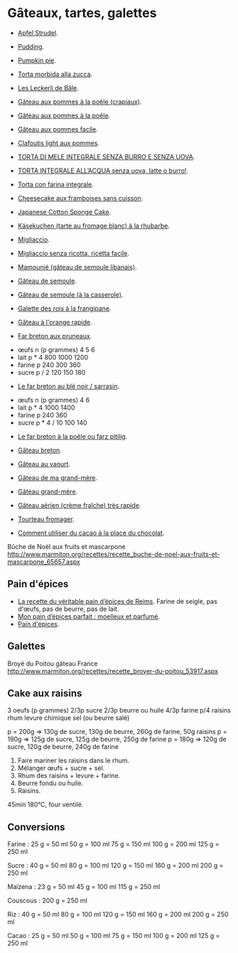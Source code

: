 # Gâteaux, tartes, galettes

 * [Apfel Strudel](http://ricette.giallozafferano.it/Strudel-di-mele.html).
 * [Pudding](https://www.marmiton.org/recettes/recette_le-pudding-de-quand-j-etais-p-tite_31801.aspx).
 * [Pumpkin pie](https://www.simplyrecipes.com/recipes/suzannes_old_fashioned_pumpkin_pie/).
 * [Torta morbida alla zucca](https://ricette.giallozafferano.it/Torta-morbida-alla-zucca.html).
 * [Les Leckerli de Bâle](http://misstamkitchenette.com/les-leckerli-de-bale/#.Wj92CyOZOHo).

 * [Gâteau aux pommes à la poêle (crapiaux)](https://cuisine.journaldesfemmes.fr/recette/1003991-le-crapiaux-gateau-aux-pommes-a-la-poele).
 * [Gâteau aux pommes à la poêle](https://www.marmiton.org/recettes/recette_gateau-aux-pommes-a-la-poele_25684.aspx).
 * [Gâteau aux pommes facile](https://www.marmiton.org/recettes/recette_gateau-aux-pommes-facile_13493.aspx).
 * [Clafoutis light aux pommes](https://www.marmiton.org/recettes/recette_clafoutis-light-aux-pommes_14926.aspx).
 * [TORTA DI MELE INTEGRALE SENZA BURRO E SENZA UOVA](https://blog.giallozafferano.it/maniamore/torta-di-mele-con-farina-integrale/).

 * [TORTA INTEGRALE ALL’ACQUA senza uova, latte o burro!](https://blog.giallozafferano.it/maniamore/torta-integrale-all-acqua/).
 * [Torta con farina integrale](https://ricette.giallozafferano.it/Torta-con-farina-integrale.html).

 * [Cheesecake aux framboises sans cuisson](https://www.cuisineaz.com/recettes/cheesecake-aux-framboises-sans-cuisson-80993.aspx).
 * [Japanese Cotton Sponge Cake](https://www.youtube.com/watch?v=PFUC4UZ8cNw).
 * [Käsekuchen (tarte au fromage blanc) à la rhubarbe](https://www.visit.alsace/recettes/tarte-au-fromage-blanc-a-la-rhubarbe/).

 * [Migliaccio](http://ricette.giallozafferano.it/Migliaccio.html).
 * [Migliaccio senza ricotta, ricetta facile](https://www.youtube.com/watch?v=BZJw_wZ6n2w).
 * [Mamounié (gâteau de semoule libanais)](https://www.marmiton.org/recettes/recette_mamounie-gateau-de-semoule-libanais_59693.aspx).
 * [Gâteau de semoule](http://www.marmiton.org/recettes/recette_gateau-de-semoule_24969.aspx).
 * [Gâteau de semoule (à la casserole)](http://www.marmiton.org/recettes/recette_gateau-de-semoule-a-la-casserole_43864.aspx).

 * [Galette des rois à la frangipane](http://www.marmiton.org/recettes/recette_galette-des-rois-a-la-frangipane_20147.aspx).

 * [Gâteau à l'orange rapide](http://www.marmiton.org/recettes/recette_gateau-a-l-orange-rapide_13489.aspx#d57983-p3).

 * [Far breton aux pruneaux](http://www.marmiton.org/recettes/recette_far-breton-aux-pruneaux_19101.aspx).
  + œufs    n (p grammes)   4    5    6
  + lait    p * 4         800 1000 1200
  + farine  p             240  300  360
  + sucre   p / 2         120  150  180
 * [Le far breton au blé noir / sarrasin](http://www.recettes-bretonnes.fr/gateaux-bretons/far-breton-ble-noir.html).
  + œufs    n (p grammes)   4    6
  + lait    p * 4        1000 1400
  + farine  p             240  360
  + sucre   p * 4 / 10    100  140
 * [Le far breton à la poêle ou farz pitilig](http://www.recettes-bretonnes.fr/gateaux-bretons/far-poele-farz-pitilig.html).
 * [Gâteau breton](https://www.marmiton.org/recettes/recette_gateau-breton_21004.aspx).

 * [Gâteau au yaourt](http://www.marmiton.org/recettes/recette_gateau-au-yaourt_12719.aspx).
 * [Gâteau de ma grand-mère](https://www.marmiton.org/recettes/recette_gateau-de-ma-grand-mere_17731.aspx).
 * [Gâteau grand-mère](https://cuisine.journaldesfemmes.fr/recette/344653-gateau-grand-mere).
 * [Gâteau aérien (crème fraîche) très rapide](https://www.marmiton.org/recettes/recette_gateau-aerien-creme-fraiche-tres-rapide_314416.aspx).

 * [Tourteau fromager](https://www.accueil-vendee.com/recettes/le-tourteau-fromager/).

 * [Comment utiliser du cacao à la place du chocolat](https://fr.wikihow.com/utiliser-du-cacao-%C3%A0-la-place-du-chocolat).

Bûche de Noël aux fruits et mascarpone				http://www.marmiton.org/recettes/recette_buche-de-noel-aux-fruits-et-mascarpone_65657.aspx	

## Pain d'épices

 * [La recette du véritable pain d’épices de Reims](https://www.jujube-en-cuisine.fr/veritable-pain-epices/). Farine de seigle, pas d'œufs, pas de beurre, pas de lait.
 * [Mon pain d’épices parfait : moelleux et parfumé](https://www.lesepicesrient.fr/12/2013/mon-pain-d-epices-parfait-moelleux-parfume/).
 * [Pain d'épices](https://www.marmiton.org/recettes/recette_pain-d-epices_11087.aspx).

## Galettes

Broyé du Poitou	gâteau	France		http://www.marmiton.org/recettes/recette_broyer-du-poitou_53917.aspx	

## Cake aux raisins

3 oeufs (p grammes)
2/3p sucre
2/3p beurre ou huile
4/3p farine
p/4 raisins
rhum
levure chimique
sel (ou beurre salé)

p = 200g => 130g de sucre, 130g de beurre, 260g de farine, 50g raisins
p = 190g => 125g de sucre, 125g de beurre, 250g de farine
p = 180g => 120g de sucre, 120g de beurre, 240g de farine

1. Faire mariner les raisins dans le rhum.
2. Mélanger œufs + sucre + sel.
3. Rhum des raisins + levure + farine.
4. Beurre fondu ou huile.
5. Raisins.

45min 180°C, four ventilé.

## Conversions

Farine : 25 g = 50 ml
50 g = 100 ml
75 g = 150 ml
100 g = 200 ml
125 g = 250 ml

Sucre : 40 g = 50 ml
80 g = 100 ml
120 g = 150 ml
160 g = 200 ml
200 g = 250 ml

Maïzena : 23 g = 50 ml
45 g = 100 ml
115 g = 250 ml

Couscous : 200 g = 250 ml

Riz : 40 g = 50 ml
80 g = 100 ml
120 g = 150 ml
160 g = 200 ml
200 g = 250 ml

Cacao : 25 g = 50 ml
50 g = 100 ml
75 g = 150 ml
100 g = 200 ml
125 g = 250 ml
